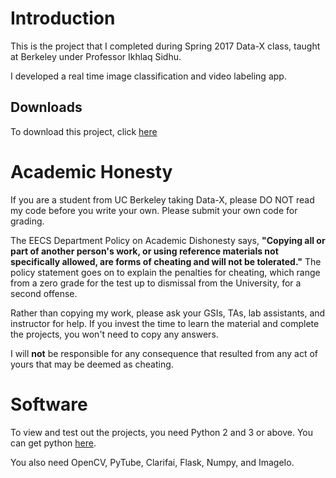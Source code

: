 # Introduction
This is the project that I completed during Spring 2017 Data-X class, taught at Berkeley under Professor Ikhlaq Sidhu.

I developed a real time image classification and video labeling app.


## Downloads ##
To download this project, click [here](http://tugan0329.bitbucket.io/downloads/datax/datax-projects.zip)

# Academic Honesty
If you are a student from UC Berkeley taking Data-X, please DO NOT read my code before you write your own.
Please submit your own code for grading.

The EECS Department Policy on Academic Dishonesty says, **"Copying all or part of another person's work, or using reference materials not specifically allowed, are forms of cheating and will not be tolerated."** 
The policy statement goes on to explain the penalties for cheating, which range from a zero grade for the test up to dismissal from the University, for a second offense.

Rather than copying my work, please ask your GSIs, TAs, lab assistants, and instructor for help. If you invest the time to learn the material and complete the projects, you won't need to copy any answers.

I will **not** be responsible for any consequence that resulted from any act of yours that may be deemed as cheating.

# Software
To view and test out the projects, you need Python 2 and 3 or above. You can get python [here](https://www.python.org/downloads/release/python-343/). 

You also need OpenCV, PyTube, Clarifai, Flask, Numpy, and ImageIo.